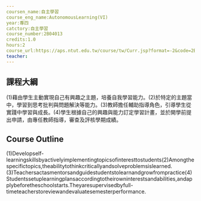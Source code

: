 ```yaml
---
coursen_name:自主學習
course_eng_name:AutonomousLearning(VI)
year:專四
catctory:自主學習
course_number:2B04013
credits:1.0
hours:2
course_url:https://aps.ntut.edu.tw/course/tw/Curr.jsp?format=-2&code=2B04013
teacher:
---
```


## 課程大綱

(1)藉由學生主動實現自己有興趣之主題，培養自我學習能力。(2)於特定的主題當中，學習到思考批判與問題解決等能力。(3)教師擔任輔助指導角色，引導學生從實踐中學習與成長。(4)學生根據自己的興趣與能力訂定學習計畫，並於開學前提出申請，由專任教師指導，審查及評核學期成績。


## Course Outline

(1)Developself-learningskillsbyactivelyimplementingtopicsofinteresttostudents(2)Amongthespecifictopics,theabilitytothinkcriticallyandsolveproblemsislearned.(3)Teachersactasmentorsandguidestudentstolearnandgrowfrompractice(4)Studentssetuplearningplansaccordingtotheirowninterestsandabilities,andapplybeforetheschoolstarts.Theyaresupervisedbyfull-timeteacherstoreviewandevaluatesemesterperformance.

